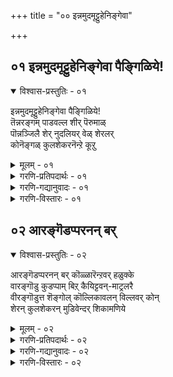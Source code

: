 +++
title = "०० इन्नमुदमूट्टुहेनिङ्गेवा"

+++


## ०१ इन्नमुदमूट्टुहेनिङ्गेवा पैङ्गिळिये\!

<details open><summary>विश्वास-प्रस्तुतिः - ०१</summary>

इन्नमुदमूट्टुहेनिङ्गेवा पैङ्गिळिये\!  
तॆन्नरङ्गम् पाडवल्ल शीर् पॆरुमाळ्  
पॊन्नञ्जिलै शेर् नुदलियर् वेळ् शेरलर्  
कोनॆङ्गळ् कुलशेकरनॆन्ऱे कूऱु
</details>

<details><summary>मूलम् - ०१</summary>

इन्नमुदमूट्टुहेनिङ्गेवा पैङ्गिळिये\!  
तॆन्नरङ्गम् पाडवल्ल शीर् पॆरुमाळ्  
पॊन्नञ्जिलै शेर् नुदलियर् वेळ् शेरलर्  
कोनॆङ्गळ् कुलशेकरनॆन्ऱे कूऱु
</details>

<details><summary>गरणि-प्रतिपदार्थः - ०१</summary>

इन्=इनिदाद\(मधुरवाद\), अमुदम्=अमृतवन्नु, ऊट्टुहेन्=उणिसुत्तेनॆ, इङ्गेवा=इल्लिगॆ बा, पै=सुन्दरवाद\(हसुराद\), किळिये=गिळिये, तॆन्=\(दक्षिणभारतद\)सॊबगिन, अरङ्गम्=श्रीरङ्गवन्नु कुरितु, पाडवल्ल=हाडि हॊगळबल्ल, शीर्=कल्याणगुणगळुळ्ळ, पॆरुमाळ्=पॆरुमाळ् ऎन्दु कीर्तिवन्तनादवनु, पॊन्=चिन्नदन्थ, अम्=सॊबगिनिन्द कूडिद, शिलै=हुब्बुगळन्नु, शेर्=कूडिद, नुदलियर्=मुखवन्नुळ्ळवनु, वेऴ्=किरियदेशद, शेरलर्=चेरर, कोन्=राजनाद, ऎङ्गळ्=नम्म, कुलशेकरन्=कुलशेखर, ऎन्ऱे=ऎन्दे, कूऱु=हेळु.
</details>

<details><summary>गरणि-गद्यानुवादः - ०१</summary>

इनिदाद अमृतवन्नुणिसुत्तेनॆ, इल्लि बा, सुन्दरवाद हसुरुगिळिये; दक्षिणभारतद सॊबगिन श्रीरङ्गवन्नु कुरितु हॊगळि हाडबल्ल कल्याणगुणगळुळ्ळ पॆरुमाळ् ऎन्दु कीर्तिवन्तनू, सॊबगिन हुब्बुगळन्नुळ्ळ चिन्नदन्थ मुखवुळ्ळवनू, किरियदेशवॆनिसिद चेरर राजनाद नम्म कुलशेखरनॆन्दे हेळु.\(१\)
</details>

<details><summary>गरणि-विस्तारः - ०१</summary>

“पैङ्गळिये”-ऎन्दु सुन्दरवाद हसुरु गिळियन्नु इल्लि सम्बोधिसलागिदॆ. गिळियॊन्दन्नु पञ्जरदल्लिट्टु, अक्करॆयिन्द साकुत्ता,इष्टवाद कॆलवु मातुगळन्नु कलिसि, अदरिन्द आगिन्दाग्गॆ कलिसिकॊट्ट इनिदाद आ मातुगळन्नु केळुत्तिद्दरॆ ऎष्टु हर्षवागुवुदु\!

कुलशेखर आऴ्वाररु ऒन्दु गिळियन्नु साकिद्दरन्तॆ. तमगॆ बहळ प्रियवाद “राम”नामवन्नु अदक्कॆ कलिसिद्दरन्तॆ. तनगॆ पाठवागिद्द “राम, राम”ऎम्बुदन्नु आ गिळि हेळुत्ता इद्दरॆ, अवरु अदन्नु केळि मैमरॆयुत्तिद्दरन्तॆ

२

साकिद्द गिळियिन्द प्रयोजनवन्नु अवरु पडॆयुत्तिद्दद्दु हीगॆ.

पारमार्थिक तत्त्व विचारगळन्नु बोधिसुवाग “गिळिये”ऎन्दु गिळियन्नु कुरित सम्बोधनॆ बहळ सामान्यवादद्दु. तत्त्ववन्नु बोधिसुववनु तन्न मनस्सन्नु गिळिगॆ होलिसुत्तानॆ. आद्दरिन्द, “गिळिये” ऎन्दरॆ “मनवे”ऎन्दन्तॆ. तन्न मनद हागॆये इतरर मनवू इरुवुदरिन्द, ऎल्लर मनवन्नू “गिळिये”ऎन्दु हेळिबिडुवुदु वाडिकॆयागिदॆ ऎन्नबहुदु.

पञ्जरद गिळिगू देहद चेतननिगू ऒन्दु बगॆय साम्यविदॆ. गिळियन्नु स्वच्छन्दवागि प्रकृतिय नडुवॆ इद्दु नलियुवुदन्नु तप्पिसि, अदन्नु पञ्जरदल्लिट्टु, अदर स्वातन्त्र्यवन्नु कळॆदुबिडुत्तारॆ. अदन्नु बहळ अक्करॆयिन्द नोडिकॊळ्ळुवुदेनो दिट. हालु,हण्णु,तिनिसुगळु, मृदुवाद प्रीतिय मातुगळु. इवुगळिगॆ स्वल्पवू कडमॆयागदन्तॆ अदन्नु बहळ चॆन्नागि नोडिकॊळ्ळुत्तारॆ. अदक्कॆ इनिदाद मातुगळन्नु कलिसुत्तारॆ. इष्टरिन्दले तृप्तवाद गिळि तानु कलित पाठवन्नु चॆन्नागि ऒप्पिसुत्तदॆ. अल्लदॆ, तन्न स्वातन्त्र्यापहरण माडिद पञ्जरक्के हॊन्दिकॊण्डुबिडुत्तदॆ.

हागॆये चेतननू. तन्न फलदिन्द तन्न स्वातन्त्र्यवन्नु कळॆदुकॊण्डु देहदल्लि कट्टिबीळुत्तानॆ. इन्द्रियगळिगॆ वशनागुत्तानॆ. दुःखवन्नु तरुव प्रापञ्चिकानुभवगळन्ने सुखवॆन्दु भाविसुत्तानॆ. अदन्नु अनुभविसुत्ता, अवुगळिन्द बिडिसिकॊळ्ळलारदॆ, तॊळलुत्तानॆ. पाप माडुत्ता होगुत्तानॆ. मरळि मरळि जन्मगळन्नु तळॆयुत्तानॆ. भगवन्तन कृपॆय हॊरतु अवनु ई पुनर्जन्मद सुळियिन्द बिडिसिकॊळ्ळलु साध्यवे इल्ल.

“पॆरुमान्\(पॆरुमाळ्\)”- ऎन्दरॆ, महाविष्णु, देवयोग्यवादवनु, सद्भक्त, हिरिमॆय गुणगळुळ्ळवनु, ऎम्ब अर्थ बरुत्तदॆ. चेर देशद अरसिगॆ “पॆरुमान्”ऎम्बुदॊन्दु बिरुदु. आदरॆ, चेरर राजनाद कुलशेखररिगॆ “पॆरुमान्”ऎम्बुदु बिरुदु मात्रवल्ल, बिरुदिगिन्तलू अच्चुकट्टागि, अन्वर्थवागि, हॊन्दिकॊळ्ळुव हॆसरु इदु.

“दिव्यप्रबन्ध”द मॊदल साविर पाशुरगळ कर्तृगळल्लि मूरनॆयवरु कुलशेखररु. राजनागि बाळिदवरु इवरु. दक्षिणभारतद तुत्ततुदियल्लि हिन्दॆ राज्यवॊन्दित्तु. अदन्नु “चेरदेश” ऎन्नुत्तिद्दरु. कोळिकोडु अदक्कॆ राजधानि. धर्मिष्ठनू भगवद्भक्तनू आगि आळुत्तिद्द दृढव्रतनॆम्ब राजनिगॆ अवन भक्तिय पूजॆय फलवागि अवनिगॊन्दु पुत्रसन्तानवायितु. आ मगुवे “कुलशेखर”. राजकुलक्कू चेरर कुलक्कू शिखरप्रायनादवनु\! तन्दॆयन्तॆ मगनू पण्डितनागि, सुसंस्कृतनागि, रामभक्तनागि बॆळॆदनु. तन्न राज्यवन्नु रामराज्यदन्तॆये

३

चॆन्नागि पालिसुत्ता बन्दनु. कुलशेखररिगॆ श्रीरङ्गनाथर सेवॆयन्नु नडसबेकॆम्ब उत्कटवाद अभिलाषॆ बन्तु. चतुरङ्गबल समेतनागि हॊरडबेकॆन्दु निर्धरिसि ऎल्लरू सिद्धरागबेकॆन्दु आज्ञॆ माडिदनु. राजनन्नु तम्मल्लिये उळिसिकॊळ्ळुवुदक्कागि प्रजॆगळु उत्तम विष्णुभक्तरन्नु करॆसि, अवर सेवॆ माडुवुदु भगवन्तन सेवॆ माडिदष्टे फलप्रदवॆन्दू, अदरिन्दले सायुज्यवन्नु पडॆयबहुदॆन्दू तत्त्ववॊन्दन्नु आतन मुन्दिट्टरु. अदरन्तॆये कुलशेखररु आचरिसुत्ता रामायण मुन्ताद पुण्यकथॆगळन्नु आदरदिन्द केळुत्ता कालकळॆय तॊडगिदरु. कडॆगॆ, आतनु श्रीरङ्गक्कॆ तॆरळि, अल्लिये नॆलसि, श्रीरङ्गनाथनल्लि चित्तवन्निट्टु सेवॆ माडि कृतार्थनादनु. आद्दरिन्दले “श्रीरङ्गनाथनन्नु कुरितु मनमुट्ट हाडबल्लवनु कुलशेखरने\!” ऎन्दु ई तनि हेळुत्तदॆ.
</details>


## ०२ आरङ्गॆडप्परनन् बर्

<details open><summary>विश्वास-प्रस्तुतिः - ०२</summary>

आरङ्गॆडप्परनन् बर् कॊळ्ळारॆन्ऱवर् हळुक्के  
वारङ्गॊडु कुडप्पाम् बिऱ् कैयिट्टवन्-माट्रलरै  
वीरङ्गॊडुत्त शॆङ्गोल् कॊल्लिकावलन् विल्लवर् कोन्  
शेरन् कुलशेकरन् मुडिवेन्दर् शिकामणिये
</details>

<details><summary>मूलम् - ०२</summary>

आरङ्गॆडप्परनन् बर् कॊळ्ळारॆन्ऱवर् हळुक्के  
वारङ्गॊडु कुडप्पाम् बिऱ् कैयिट्टवन्-माट्रलरै  
वीरङ्गॊडुत्त शॆङ्गोल् कॊल्लिकावलन् विल्लवर् कोन्  
शेरन् कुलशेकरन् मुडिवेन्दर् शिकामणिये
</details>

<details><summary>गरणि-प्रतिपदार्थः - ०२</summary>

आरम्=हारवु, कॆड=नीगि\(कळॆदु\)होगलु, परन्=परमात्मन, अन्बर्=भक्तरु, कॊळ्ळार्=तॆगॆदुकॊळ्ळरु\(अपहरिसरु\), ऎन्ऱु=ऎन्दु, अवर् हळुक्के=अवर परवागिये, वारम्=आश्रयवन्नु, कॊडुत्तु=कॊट्टु, कुडम्=कॊडद, पाम्बिल्=हाविनल्लि, कै इट्टवन्=कैयिट्टवनू, माट्रलरै=शत्रुगळन्नु, वीरम्=सामर्थ्यवन्नु, कॊडुत्त=तोरिसिद, शॆङ्गोल्= राजदण्डवन्नु हिडिद, कॊल्लि=कॊल्लिय, कावलन्=कावलागिरुववनू, विल्लवर्=बिल्लाळुगळ, कोन्=नायकनू, शेरन्=\(चेर\)राजनू आद, कुलशेखरन्=कुलशेखरनु, मुडिवेन्दर्=किरीटधारिगळिगॆ\(अरसरल्लि\), शिखामणिये=रत्नप्रायदन्तिरुववने.
</details>

<details><summary>गरणि-गद्यानुवादः - ०२</summary>

हारवु नीगि होगलु, परमात्मन प्रीतिपात्ररु\(अदन्नु\)अपहरिसरु ऎन्दु अवरुगळिगॆ आश्रयवित्तु, हाविरुव कॊडदल्लि कैयिट्टवनू, शत्रुगळिगॆ तन्न सामर्थ्यवन्नु तोरिसिद राजदण्डवन्नु हिडिदवनू कॊल्लिय कावलनू, बिल्लाळुगळ नायकनू, चेरनू आद कुलशेखरनु किरीटधारिगळल्लि रत्नप्रायने\!\(२\)
</details>

<details><summary>गरणि-विस्तारः - ०२</summary>

४

कुलशेखर पॆरुमाळ् गॆ भगवद्भक्तरु सद्गुणसम्पन्नरॆन्दू, सदाचारवन्तरॆन्दू, सत्यपरायणरॆन्दू, परमसाधुगळॆन्दू दृढवाद नम्बिकॆ. अवरन्नु याव अड्डि आतङ्कगळीगॆ ऒळपडिसदॆ, यावागबेकॆन्दरॆ आग अवरु अरमनॆयॊळक्कॆ प्रवेशिसलु अवरिगॆ अनुमति नीडलागित्तु. इदु अरमनॆय अधिकारिगळिगॆ हिडिसलिल्ल. ऒन्दु दिन अरमनॆयल्लि बहळ बॆलॆबाळुव रत्नहारवॊन्दु काणॆयायितु. निरातङ्कवाद अरमनॆयॊळक्कॆ बन्दुहोगुव भगवद्भक्तर मेलॆ तमगॆ संशयवॆन्दरु अरमनॆय अधिकारिगळु. राजनु नम्बलिल्ल. योचिसिदनु. मरुदिन राजसभॆयन्नेर्पडिसिदनु. अदरल्लि प्रधानवाद अधिकारगळू इद्दरु.राजनु मुच्चिद्द ऒन्दु कॊडवन्नु सभॆगॆ तरिसिदनु. सभॆयन्नुद्देशिसि राजनॆन्दनु-” अरमनॆगॆ निरातङ्कवागि बन्दु होगुत्तिरुव भागवतरु परिशुद्धात्मरु. निरपराधिगळु. इदु सत्य. अवरन्नु अधिकारिगळु शङ्किसुत्तारॆ. सत्यवन्नु प्रतिपादनॆ माडुवुदक्कागि नानॊन्दु भयङ्करवाद प्रयोगवन्नु नडसुत्तेनॆ. बायिकट्टिरुव ई कॊडदल्लि विषसर्पविदॆ. नानु कॊडदॊळक्कॆ नन्न बलगैयन्नु इळिसुत्तेनॆ. भागवतर बगॆगॆ हेळुव मातु सुळ्ळादरॆ, कॊडदल्लिरुव हावु नन्नन्नु कच्चिकॊल्ललि. नन्न मातु निजवादरॆ, सर्पवु कॊडदिन्द हॊरक्कॆ हॊरटुहोगलि”. हीगॆ हेळिद कूडले आ कॊडदॊळक्कॆ तन्न बलगैयन्नु इळिसिदनु. ऎल्लरू नोडुत्तिद्द हागॆये सर्पवु राजनिगॆ तॊन्दरॆ माडदन्तॆ कॊडदिन्द हॊरक्कॆ हरिदुहोयितु. राजन बळिगॆ बन्तु. अधिकारिगळु तम्म तम्मन्नॊप्पिकॊण्डरु. कुलशेखरर धृतियन्नू नम्बिकॆयन्नू तोरिसुव ई प्रसङ्गवन्नु तनियल्लि सूचिसलागिदॆ.

कुलशेखररु परिशुद्धात्मरागि, सत्यव्रतरागि, दृढभक्तरागि, समर्थराजरागि, बिल्लाळूगळ नायकरागि, राजरिगॆल्ला शिरोमणियागि राज्यवन्नु परिपालनॆ माडुत्ता चेररिगॆ कण्मणि ऎनिसिकॊण्ड भक्त शिखामणि ऎन्दु ई तनि हॊगळुत्तदॆ.
</details>